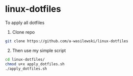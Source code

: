 # linux-dotfiles

To apply all dotfiles  

1. Clone repo

```bash
git clone https://github.com/a-wasilewski/linux-dotfiles
```

2. Then use my simple script

```bash
cd linux-dotfiles/
chmod u+x apply_dotfiles.sh
./apply_dotfiles.sh
```
